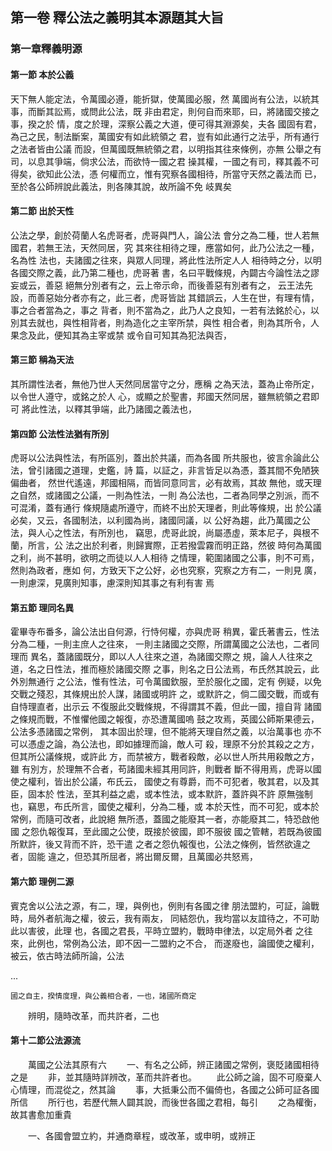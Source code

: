 ## 第一卷 釋公法之義明其本源題其大旨

### 第一章釋義明源

#### 第一節 本於公義

天下無人能定法，令萬國必遵，能折獄，使萬國必服，然
萬國尚有公法，以統其事，而斷其訟焉，或問此公法，既
非由君定，則何自而來耶，曰，將諸國交接之事，揆之於
情，度之於理，深察公義之大道，便可得其淵源矣，夫各
國固有君，為己之民，制法斷案，萬國安有如此統領之
君，豈有如此通行之法乎，所有通行之法者皆由公議
而設，但萬國既無統領之君，以明指其往來條例，亦無
公舉之有司，以息其爭端，倘求公法，而欲恃一國之君
操其權，一國之有司，釋其義不可得矣，欲知此公法，憑
何權而立，惟有究察各國相待，所當守天然之義法而
已，至於各公師辨說此義法，則各陳其說，故所論不免
岐異矣<p>
#### 第二節 出於天性
公法之學，創於荷蘭人名虎哥者，虎哥與門人，論公法
會分之為二種，世人若無國君，若無王法，天然同居，究
其來往相待之理，應當如何，此乃公法之一種，名為性
法也，夫諸國之往來，與眾人同理，將此性法所定人人
相待時之分，以明各國交際之義，此乃第二種也，虎哥著
書，名曰平戰條規，內闢古今論性法之謬妄或云，善惡
絕無分別者有之，云上帝示命，而後善惡有別者有之，
云王法先設，而善惡始分者亦有之，此三者，虎哥皆詘
其錯誤云，人生在世，有理有情，事之合者當為之，事之
背者，則不當為之，此乃人之良知，一若有法銘於心，以
別其去就也，與性相背者，則為造化之主宰所禁，與性
相合者，則為其所令，人果念及此，便知其為主宰或禁
或令自可知其為犯法與否，<p>
#### 第三節 稱為天法
其所謂性法者，無他乃世人天然同居當守之分，應稱
之為天法，蓋為止帝所定，以令世人遵守，或銘之於人
心，或顯之於聖書，邦國天然同居，雖無統領之君即可
將此性法，以釋其爭端，此乃諸國之義法也，
#### 第四節 公法性法猶有所別
虎哥以公法與性法，有所區別，蓋出於共議，而為各國
所共服也，彼言余論此公法，曾引諸國之道理，史鑑，詩
篇，以証之，非言皆足以為憑，蓋其間不免陋狹偏曲者，
然世代遙遠，邦國相隔，而皆同意同言，必有故焉，其故
無他，或天理之自然，或諸國之公議，一則為性法，一則
為公法也，二者為同學之別派，而不可混淆，蓋有通行
條規隨處所遵守，而終不出於天理者，則此等條規，出
於公議必矣，又云，各國制法，以利國為尚，諸國同議，以
公好為趨，此乃萬國之公法，與人心之性法，有所別也，
竊思，虎哥此說，尚屬憑虛，萊本尼子，與根不蘭，所言，公
法之出於利者，則歸實際，正若撥雲霧而明正路，然彼
時何為萬國之利，尚不甚明，欲明之而徒以人人相待
之情理，範圍諸國之公事，則不可焉，然則為政者，應如
何，方致天下之公好，必也究察，究察之方有二，一則見
廣，一則慮深，見廣則知事，慮深則知其事之有利有害
焉<p>
#### 第五節 理同名異
霍畢寺布番多，論公法出自何源，行恃何權，亦與虎哥
稍異，霍氏著書云，性法分為二種，一則主庶人之往來，
一則主諸國之交際，所謂萬國之公法也，二者同理而
異名，蓋諸國既分，即以人人往來之道，為諸國交際之
規，論人人往來之道，名之日性法，推而極於諸國交際
之事，則名之日公法焉，布氏然其說云，此外別無通行
之公法，惟有性法，可令萬國欽服，至於服化之國，定有
例疑，以免交戰之殘忍，其條規出於人謀，諸國或明許
之，或默許之，倘二國交戰，而或有自恃理直者，出示云
不復服此交戰條規，不得謂其不義，但此一國，擅自背
諸國之條規而戰，不惟懼他國之報復，亦恐遭萬國嗚
鼓之攻焉，英國公師斯果德云，公法多憑諸國之常例，
其本固出於理，但不能將天理自然之義，以治萬事也
亦不可以憑虛之論，為公法也，即如據理而論，敵人可
殺，理原不分於其殺之之方，但其所公議條規，或許此
方，而禁被方，戰者殺敵，必以世人所共用殺敵之方，雖
有別方，於理無不合者，苟諸國未經其用同許，則戰者
斷不得用焉，虎哥以國使之權利，皆出於公議，布氏云，
國使之有尊爵，而不可犯者，敬其君，以及其臣，固本於
性法，至其利益之處，或本性法，或本默許，蓋許與不許
原無強制也，竊思，布氏所言，國使之權利，分為二種，或
本於天性，而不可犯，或本於常例，而隨可改者，此說絕
無所憑，蓋國之能廢其一者，亦能廢其二，特恐啟他國
之怨仇報復耳，至此國之公使，既接於彼國，即不服彼
國之管轄，若既為彼國所默許，後又背而不許，恐干遣
之者之怨仇報復也，公法之條例，皆然欲違之者，固能
違之，但恐其所屈者，將出爾反爾，且萬國必共怒焉，

#### 第六節 理例二源
賓克舍以公法之源，有二，理，與例也，例則有各國之律
朋法盟約，可証，論戰時，局外者航海之權，彼云，我有兩友，
同結怨仇，我均當以友誼待之，不可助此以害彼，此理
也，各國之君長，平時立盟約，戰時申律法，以定局外者
之往來，此例也，常例為公法，即不因一二盟約之不合，
而遂廢也，論國使之權利，被云，依古時法師所論，公法



...


    國之自主，揆情度理，與公義相合者，一也，諸國所商定
　　辨明，隨時改革，而共許者，二也
#### 第十二節公法源流
　　萬國之公法其原有六
　　一、有名之公師，辨正諸國之常例，褒貶諸國相待之是
　　非，並其隨時詳辨改，革而共許者也。
　　此公師之論，固不可廢棄人心情理，而混從之，然其論
　　事，大抵秉公而不偏倚也，各國之公師可証各國所信
　　所行也，若歷代無人闢其說，而後世各國之君相，每引
　　之為權衡，故其書愈加重貴<p>
　　一、各國會盟立約，并通商章程，或改革，或申明，或辨正
